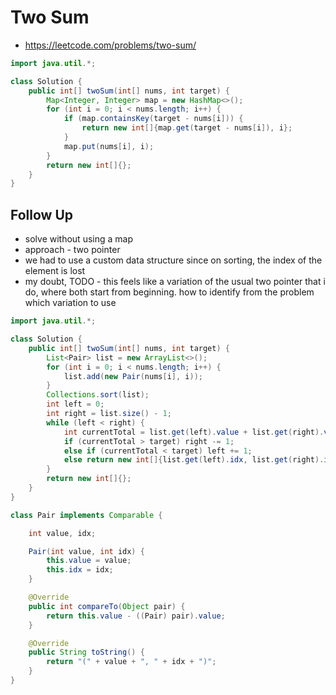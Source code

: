 # Two Sum

- https://leetcode.com/problems/two-sum/

```java
import java.util.*;

class Solution {
    public int[] twoSum(int[] nums, int target) {
        Map<Integer, Integer> map = new HashMap<>();
        for (int i = 0; i < nums.length; i++) {
            if (map.containsKey(target - nums[i])) {
                return new int[]{map.get(target - nums[i]), i};
            }
            map.put(nums[i], i);
        }
        return new int[]{};
    }
}
```

## Follow Up

- solve without using a map
- approach - two pointer
- we had to use a custom data structure since on sorting, the index of the element is lost
- my doubt, TODO - this feels like a variation of the usual two pointer that i do, where both start from beginning. how to identify from the problem which variation to use

```java
import java.util.*;

class Solution {
    public int[] twoSum(int[] nums, int target) {
        List<Pair> list = new ArrayList<>();
        for (int i = 0; i < nums.length; i++) {
            list.add(new Pair(nums[i], i));
        }
        Collections.sort(list);
        int left = 0;
        int right = list.size() - 1;
        while (left < right) {
            int currentTotal = list.get(left).value + list.get(right).value;
            if (currentTotal > target) right -= 1;
            else if (currentTotal < target) left += 1;
            else return new int[]{list.get(left).idx, list.get(right).idx};
        }
        return new int[]{};
    }
}

class Pair implements Comparable {

    int value, idx;

    Pair(int value, int idx) {
        this.value = value;
        this.idx = idx;
    }

    @Override
    public int compareTo(Object pair) {
        return this.value - ((Pair) pair).value;
    }

    @Override
    public String toString() {
        return "(" + value + ", " + idx + ")";
    }
}
```
